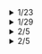 <details> 
<summary>1/23</summary>

### 공통 문제

- [거리두기 확인하기](https://programmers.co.kr/learn/courses/30/lessons/81302) : O
- [N-Qeen](https://programmers.co.kr/learn/courses/30/lessons/12952) : 미완료
- [문자열 압축](https://programmers.co.kr/learn/courses/30/lessons/60057) : O

### 개인 문제
  
</details>
<details> 

<summary>1/29</summary>
  
### 공통 문제

- [더 맵게](https://programmers.co.kr/learn/courses/30/lessons/42626) : O
- [수식 최대화](https://programmers.co.kr/learn/courses/30/lessons/67257) : O
- [조이스틱](https://programmers.co.kr/learn/courses/30/lessons/42860) : 7개 테스트 통과 X

### 개인 문제
  
- [순위검색](https://programmers.co.kr/learn/courses/30/lessons/72412) : 효율성테스트 통과X

</details>
<details> 

<summary>2/5</summary>
  
### 공통 문제

- [프린터](https://programmers.co.kr/learn/courses/30/lessons/42587) : O
- [주차요금계산](https://programmers.co.kr/learn/courses/30/lessons/92341) : O
- [House Rob II](https://leetcode.com/problems/house-robber-ii/) : 통과 X

### 개인 문제
  

</details>
<details> 

<summary>2/5</summary>
  
### 공통 문제

- [뉴스 클러스터링](https://programmers.co.kr/learn/courses/30/lessons/17677) : O
- [보석쇼핑](https://programmers.co.kr/learn/courses/30/lessons/67258) : O
- [받아쓰기](https://www.acmicpc.net/problem/20542) : O

### 개인 문제
  

</details>
